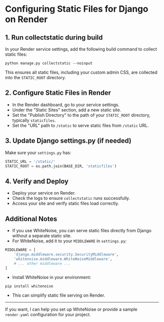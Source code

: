 # Configuring Static Files for Django on Render

## 1. Run collectstatic during build
In your Render service settings, add the following build command to collect static files:

```
python manage.py collectstatic --noinput
```

This ensures all static files, including your custom admin CSS, are collected into the `STATIC_ROOT` directory.

## 2. Configure Static Files in Render

- In the Render dashboard, go to your service settings.
- Under the "Static Sites" section, add a new static site.
- Set the "Publish Directory" to the path of your `STATIC_ROOT` directory, typically `staticfiles`.
- Set the "URL" path to `/static` to serve static files from `/static` URL.

## 3. Update Django settings.py (if needed)

Make sure your `settings.py` has:

```python
STATIC_URL = '/static/'
STATIC_ROOT = os.path.join(BASE_DIR, 'staticfiles')
```

## 4. Verify and Deploy

- Deploy your service on Render.
- Check the logs to ensure `collectstatic` runs successfully.
- Access your site and verify static files load correctly.

## Additional Notes

- If you use WhiteNoise, you can serve static files directly from Django without a separate static site.
- For WhiteNoise, add it to your `MIDDLEWARE` in `settings.py`:

```python
MIDDLEWARE = [
    'django.middleware.security.SecurityMiddleware',
    'whitenoise.middleware.WhiteNoiseMiddleware',
    # ... other middleware ...
]
```

- Install WhiteNoise in your environment:

```
pip install whitenoise
```

- This can simplify static file serving on Render.

---

If you want, I can help you set up WhiteNoise or provide a sample `render.yaml` configuration for your project.
